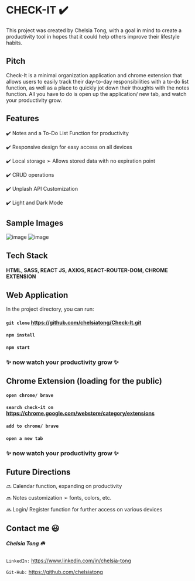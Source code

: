 # CHECK-IT ✔️

This project was created by Chelsia Tong, with a goal in mind to create a productivity tool in hopes that it could help others improve their lifestyle habits.

## Pitch

Check-It is a minimal organization application and chrome extension that allows users to easily track their day-to-day responsibilities with a to-do list function, as well as a place to quickly jot down their thoughts with the notes function. All you have to do is open up the application/ new tab, and watch your productivity grow.

## Features

✔️ Notes and a To-Do List Function for productivity

✔️ Responsive design for easy access on all devices

✔️ Local storage ➢ Allows stored data with no expiration point

✔️ CRUD operations

✔️ Unplash API Customization

✔️ Light and Dark Mode 

## Sample Images

![image](https://user-images.githubusercontent.com/106282364/183751664-6aa0aa91-bd48-4e4a-9681-6c4ea9de0667.png)
![image](https://user-images.githubusercontent.com/106282364/183752059-8b725189-9173-45ec-8151-2ad27a76adc3.png)




## Tech Stack

#### HTML, SASS, REACT JS, AXIOS, REACT-ROUTER-DOM, CHROME EXTENSION

## Web Application

In the project directory, you can run:

#### `git clone` https://github.com/chelsiatong/Check-It.git
#### `npm install`
#### `npm start`

### ✨ now watch your productivity grow ✨

## Chrome Extension (loading for the public)

#### `open chrome/ brave`
#### `search check-it on` https://chrome.google.com/webstore/category/extensions
#### `add to chrome/ brave`
#### `open a new tab`

### ✨ now watch your productivity grow ✨

## Future Directions

🔜  Calendar function, expanding on productivity

🔜  Notes customization ➢ fonts, colors, etc.

🔜  Login/ Register function for further access on various devices


## Contact me 😃

##### Chelsia Tong ☘️

  `LinkedIn:` https://www.linkedin.com/in/chelsia-tong
  
  `Git-Hub:` https://github.com/chelsiatong




